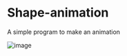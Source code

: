 # Shape-animation
A simple program to make an animation

![image](https://github.com/Coder-5657/Shape-animation/assets/157788773/24d4db53-9d07-43b7-92ef-852e0d6ee923)

